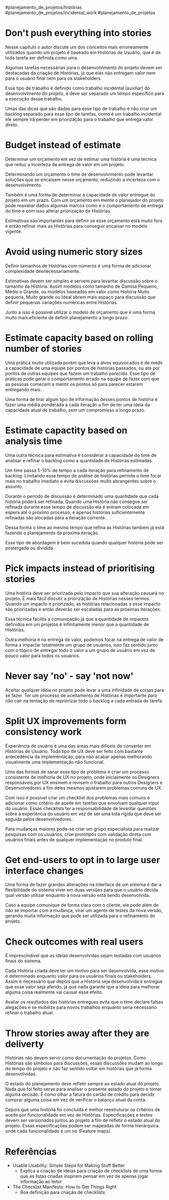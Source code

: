 #planejamento_de_projetos/histórias  
#planejamento_de_projetos/incidental_work 
#planejamento_de_projetos 


# Don't push everything into stories

Nesse capítulo o autor discute um dos conceitos mais erroneamente utilizados quando um projeto é baseado em Histórias de Usuário, que é de toda tarefa ser definida como uma.

Algumas tarefas necessárias para o desenvolvimento do projeto devem ser destacadas da criação de Histórias, já que elas não entregam valor nem para o usuário final nem para os stakeholders.

Esse tipo de trabalho é definido como trabalho incidental (auxiliar) do desenvolvimento do projeto, e deve ser separado um tempo específico para a execução desse trabalho.

Umas das dicas que são dadas para esse tipo de trabalho é não criar um backlog separado para esse tipo de tarefas, como é um trabalho incidental ele sempre irá perder em priorização para o trabalho que entrega valor direto.

# Budget instead of estimate

Determinar um orçamento em vez de estimar uma história é uma técnica que reduz a incerteza da entrega de valor em um projeto.

Determinando um orçamento o time de desenvolvimento pode levantar soluções que se encaixem nesse orçamento, reduzindo a incerteza com o desenvolvimento.

Também é uma forma de determinar a capacidade de valor entregue do projeto em um prazo. Com um orçamento em mente o planejador do projeto pode reavaliar dados algumas marcos como é o comportamento de entrega do time e com isso alterar priorização de Histórias.

Estimativas são importantes para definir se esse orçamento está muito fora e então refinar mais as Histórias para conseguir encaixar no modelo vigente.


# Avoid using numeric story sizes

Definir tamanhos de Histórias com números é uma forma de adicionar complexidade desnecessariamente.

Estimativas devem ser simples e servem para levantar discussão sobre o tamanho da História. Assim modelos como tamanho de Camisa Pequeno, Médio e Grande, ou modelos baseados em valor como História Muito pequena, Muito grande ou Ideal abrem mais espaço para discussão que definir pequenas variações numéricas entre Histórias.

Junto a isso é possível utilizar o modelo de orçamento que é uma forma muito mais eficiente de definir planejamento a longo prazo.

# Estimate capacity based on rolling number of stories

Uma prática muito utilizada porém que leva a alvos equivocados é de medir a capacidade de uma equipe por pontos de histórias passados, ou até por pontos de outras equipes que fazem um trabalho parecido. Esse tipo de práticas pode gerar o comportamento errado na equipe de fazer com que as pessoas comecem a mentir os pontos só para parecer estarem entregando mais.

Uma forma de tirar algum tipo de informação desses pontos de história é fazer uma média ponderada a cada iteração a fim de ter uma ideia da capacidade atual de trabalho, sem um compromisso a longo prazo.

# Estimate capactity based on analysis time

Uma outra técnica para estimativa é considerar a capacidade do time de analisar e refinar o backlog como a quantidade de Histórias estimadas.

Um time passa 5-10% de tempo a cada iteração para refinamento de backlog. Limitando esse tempo de análise de histórias permite o time focar mais no trabalho imediato e evita discussões muito abrangentes sobre o assunto. 

Durante o período de discussão é determinado uma quantidade que cada história poderá ser refinada. Quando uma História não consegue ser refinada durante esse tempo de discussão ela é entram colocada em espera até o próximo processo, e apenas histórias suficientemente refinadas são alocadas para a iteração corrente.

Dessa forma o time ao mesmo tempo que refina as Histórias também já está fazendo o planejamento da próxima iteração.

Esse tipo de abordagem é bem sucedida quando qualquer história pode ser postergada ou dividida.

# Pick impacts instead of prioritising stories

Uma história deve ser priorizada pelo impacto que sua alteração causará no projeto. É mais fácil discutir a priorização de Histórias nesses termos. Quando um impacto é priorizado, as histórias relacionadas a esse impacto são priorizadas e então deverão ser escaladas para as próximas iterações.

Essa técnica facilita a comunicação já que a quantidade de impactos definidos em um projetos é infinitamente menor que a quantidade de Histórias.

Outra melhoria é na entrega de valor, podemos focar na entrega de valor de forma a impactar totalmente um grupo de usuários, isso faz sentido junto com o tópico de entregar todo o valor a um grupo de usuário em vez de pouco valor para todos os usuários.

# Never say 'no' - say 'not now'

Aceitar qualquer ideia no projeto pode levar a uma infinidade de coisas para se fazer. Ter um processo de aceitamento de Histórias é importante para não cair na tentação de repriorizar todo o backlog a cada entrada de tarefa.

# Split UX improvements form consistency work

Experiência de usuário é uma das áreas mais difíceis de converter em Histórias de Usuário. Todo tipo de UX deve ser feito com bastante antecedência da implementação, para não acabar apenas melhorando visualmente uma implementação não funcional.

Uma das formas de sanar esse tipo de problema é criar um processo consistente de melhoria de UX no projeto, onde inicialmente os Designers responsáveis por UX ensinem e revisem o trabalho para outros Designers e Desenvolvedores a fim deles mesmos ajustarem problemas comuns de UX.

Com isso é possível criar um checklist dos problemas mais comuns e adicionar como critério de aceite em tarefas que envolvam qualquer input do usuário. Essas checklists ter a responsabilidade de levantar questões sobre a experiência do usuário em vez de ser uma lista rígida que deve ser seguida pelos desenvolvedores.

Para mudanças maiores pode-se criar um grupo especialista para realizar pesquisas com os usuários, criar protótipos com validação direta com usuários finais antes de qualquer implementação no produto final.

# Get end-users to opt in to large user interface changes

Uma forma de fazer grandes alterações na interface de um sistema é dar a flexibilidade do sistema viver em duas versões para que o usuário decida qual versão utilizar enquanto a nova versão está sendo desenvolvida.

Caso a equipe comunique de forma clara com o cliente, ele pode além de não se importar com a mudança, virar um agente de testes da nova versão, gerando muita informação que pode ser utilizada para o refinamento do projeto.

# Check outcomes with real users

É imprescindível que as ideias desenvolvidas sejam testadas com usuários finais do sistema.

Cada História criada deve ter um motivo para ser desenvolvida, esse motivo é determinado enquanto valor para os usuários finais ou stakeholders. Assim é necessário que depois que a História seja desenvolvida e entregue que esse valor seja aferido, já que nada garante que a ideia para melhorar alguma coisa realmente vai causar esse efeito.

Avaliar os resultados das histórias entregues evita que o time declare falsas alegações e se mobilize para novos trabalhos enquanto seria necessário refinar o trabalho atual.


# Throw stories away after they are deliverty

Histórias não devem servir como documentação do projetos. Como Histórias são símbolos para discussões, essas discussões mudam ao longo do tempo do projeto e não faz sentido voltar em histórias que já forma desenvolvidas.

O estado do planejamento deve refletir sempre ao estado atual do projeto. Nada que foi feito serve para analisar o presente estado do projeto e tomar alguma decisão. É como olhar a fatura do cartão de crédito para decidir comprar alguma coisa em vez de verificar o balanço atual da conta.

Depois que uma história foi concluída é melhor reestruturar os critérios de aceite por funcionalidade em vez de Histórias. Especificações e testes devem ser versionados juntos ao projeto a fim de refletir o estado atual do projeto. Essas especificações podem ser mapeadas de forma hierárquica onde cada funcionalidade é um nó (Feature maps).

# Referências
- Usable Usability: Simple Steps for Making Stuff Better
	- Explica a criação de ideias para criação de checklists de uma forma que as listas criadas inspirem pensar em vez de apenas jogar informação ao leitor
- The Checklist Manifesto: How to Get Things Right
	- Boa definição para criação de checklists